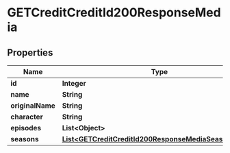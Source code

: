 

# GETCreditCreditId200ResponseMedia


## Properties

| Name | Type | Description | Notes |
|------------ | ------------- | ------------- | -------------|
|**id** | **Integer** |  |  [optional] |
|**name** | **String** |  |  [optional] |
|**originalName** | **String** |  |  [optional] |
|**character** | **String** |  |  [optional] |
|**episodes** | **List&lt;Object&gt;** |  |  [optional] |
|**seasons** | [**List&lt;GETCreditCreditId200ResponseMediaSeasonsInner&gt;**](GETCreditCreditId200ResponseMediaSeasonsInner.md) |  |  [optional] |



